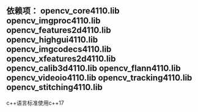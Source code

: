 依赖项：
opencv_core4110.lib
opencv_imgproc4110.lib
opencv_features2d4110.lib
opencv_highgui4110.lib
opencv_imgcodecs4110.lib
opencv_xfeatures2d4110.lib
opencv_calib3d4110.lib
opencv_flann4110.lib
opencv_videoio4110.lib
opencv_tracking4110.lib
opencv_stitching4110.lib
---
c++语言标准使用c++17 

